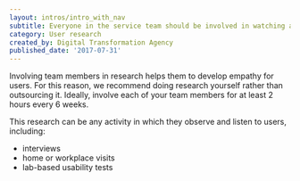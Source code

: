 ```yaml
---
layout: intros/intro_with_nav
subtitle: Everyone in the service team should be involved in watching and analysing research with real users.
category: User research
created_by: Digital Transformation Agency
published_date: '2017-07-31'
---
```


Involving team members in research helps them to develop empathy for users. For this reason, we recommend doing research yourself rather than outsourcing it. Ideally, involve each of your team members for at least 2 hours every 6 weeks.

This research can be any activity in which they observe and listen to users, including:

- interviews
- home or workplace visits
- lab-based usability tests
